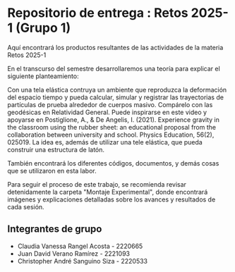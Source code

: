 # Repositorio de entrega : Retos 2025-1 (Grupo 1)
Aquí encontrará los productos resultantes de las actividades de la materia Retos 2025-1

En el transcurso del semestre desarrollaremos una teoría para explicar el siguiente planteamiento:

Con una tela elástica contruya un ambiente que reproduzca la deformación del espacio tiempo y pueda calcular, simular y registrar las trayectorias de partículas de prueba alrededor de cuerpos masivo. Compárelo con las geodésicas en Relatividad General. Puede inspirarse en este video y apoyarse en Postiglione, A., & De Angelis, I. (2021). Experience gravity in the classroom using the rubber sheet: an educational proposal from the collaboration between university and school. Physics Education, 56(2), 025019. La idea es, además de utilizar una tele elástica, que pueda construir una estructura de latón.

También encontrará los diferentes códigos, documentos, y demás cosas que se utilizaron en esta labor.

Para seguir el proceso de este trabajo, se recomienda revisar detenidamente la carpeta "Montaje Experimental", donde encontrará imágenes y explicaciones detalladas sobre los avances y resultados de cada sesión.

## Integrantes de grupo
- Claudia Vanessa Rangel Acosta - 2220665
- Juan David Verano Ramírez - 2221093
- Christopher André Sanguino Siza - 2220533
